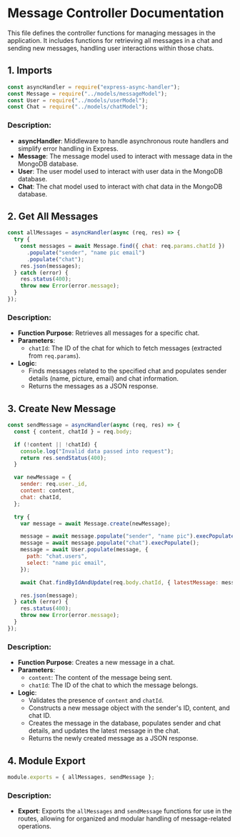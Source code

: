 
# Message Controller Documentation

This file defines the controller functions for managing messages in the application. It includes functions for retrieving all messages in a chat and sending new messages, handling user interactions within those chats.

## 1. Imports

```javascript
const asyncHandler = require("express-async-handler");
const Message = require("../models/messageModel");
const User = require("../models/userModel");
const Chat = require("../models/chatModel");
```

### Description:
- **asyncHandler**: Middleware to handle asynchronous route handlers and simplify error handling in Express.
- **Message**: The message model used to interact with message data in the MongoDB database.
- **User**: The user model used to interact with user data in the MongoDB database.
- **Chat**: The chat model used to interact with chat data in the MongoDB database.

## 2. Get All Messages

```javascript
const allMessages = asyncHandler(async (req, res) => {
  try {
    const messages = await Message.find({ chat: req.params.chatId })
      .populate("sender", "name pic email")
      .populate("chat");
    res.json(messages);
  } catch (error) {
    res.status(400);
    throw new Error(error.message);
  }
});
```

### Description:
- **Function Purpose**: Retrieves all messages for a specific chat.
- **Parameters**:
  - `chatId`: The ID of the chat for which to fetch messages (extracted from `req.params`).
- **Logic**:
  - Finds messages related to the specified chat and populates sender details (name, picture, email) and chat information.
  - Returns the messages as a JSON response.

## 3. Create New Message

```javascript
const sendMessage = asyncHandler(async (req, res) => {
  const { content, chatId } = req.body;

  if (!content || !chatId) {
    console.log("Invalid data passed into request");
    return res.sendStatus(400);
  }

  var newMessage = {
    sender: req.user._id,
    content: content,
    chat: chatId,
  };

  try {
    var message = await Message.create(newMessage);

    message = await message.populate("sender", "name pic").execPopulate();
    message = await message.populate("chat").execPopulate();
    message = await User.populate(message, {
      path: "chat.users",
      select: "name pic email",
    });

    await Chat.findByIdAndUpdate(req.body.chatId, { latestMessage: message });

    res.json(message);
  } catch (error) {
    res.status(400);
    throw new Error(error.message);
  }
});
```

### Description:
- **Function Purpose**: Creates a new message in a chat.
- **Parameters**:
  - `content`: The content of the message being sent.
  - `chatId`: The ID of the chat to which the message belongs.
- **Logic**:
  - Validates the presence of `content` and `chatId`.
  - Constructs a new message object with the sender's ID, content, and chat ID.
  - Creates the message in the database, populates sender and chat details, and updates the latest message in the chat.
  - Returns the newly created message as a JSON response.

## 4. Module Export

```javascript
module.exports = { allMessages, sendMessage };
```

### Description:
- **Export**: Exports the `allMessages` and `sendMessage` functions for use in the routes, allowing for organized and modular handling of message-related operations.
